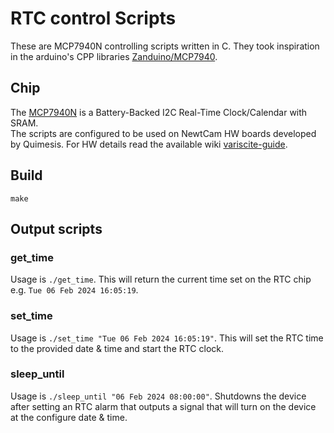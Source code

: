 # RTC control Scripts

These are MCP7940N controlling scripts written in C. They took inspiration in the arduino's CPP libraries [Zanduino/MCP7940](https://github.com/Zanduino/MCP7940/).

## Chip

The [MCP7940N](https://ww1.microchip.com/downloads/en/DeviceDoc/20005010H.pdf) is a Battery-Backed I2C Real-Time Clock/Calendar with SRAM.  
The scripts are configured to be used on NewtCam HW boards developed by Quimesis. For HW details read the available wiki [variscite-guide](https://git.list.lu/host/mechatronics/app4cam-frontend/-/wikis/variscite-guide).

## Build

```
make
```

## Output scripts

### get_time

Usage is `./get_time`. This will return the current time set on the RTC chip e.g. `Tue 06 Feb 2024 16:05:19`.

### set_time

Usage is `./set_time "Tue 06 Feb 2024 16:05:19"`. This will set the RTC time to the provided date & time and start the RTC clock.

### sleep_until

Usage is `./sleep_until "06 Feb 2024 08:00:00"`. Shutdowns the device after setting an RTC alarm that outputs a signal that will turn on the device at the configure date & time.
